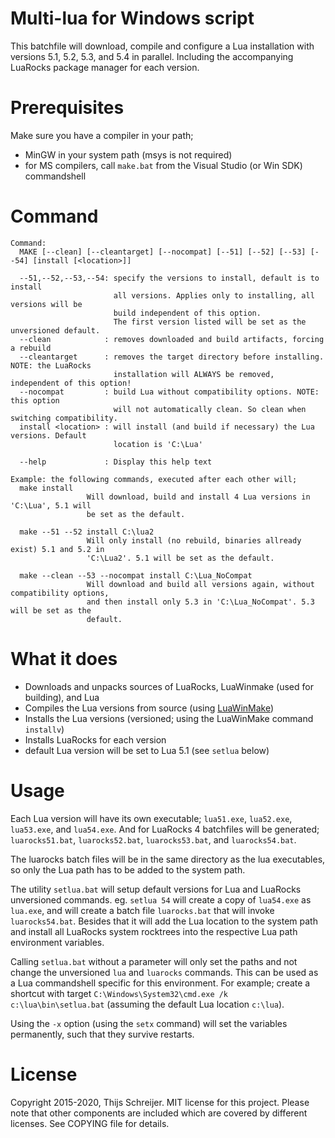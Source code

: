 Multi-lua for Windows script
============================

This batchfile will download, compile and configure a Lua installation with 
versions 5.1, 5.2, 5.3, and 5.4 in parallel. Including the accompanying 
LuaRocks package manager for each version.

Prerequisites
=============
Make sure you have a compiler in your path;

 - MinGW in your system path (msys is not required)
 - for MS compilers, call `make.bat` from the Visual Studio (or Win SDK) commandshell

Command
=======

````
Command:
  MAKE [--clean] [--cleantarget] [--nocompat] [--51] [--52] [--53] [--54] [install [<location>]]

  --51,--52,--53,--54: specify the versions to install, default is to install
                       all versions. Applies only to installing, all versions will be
                       build independent of this option.
                       The first version listed will be set as the unversioned default.
  --clean            : removes downloaded and build artifacts, forcing a rebuild
  --cleantarget      : removes the target directory before installing. NOTE: the LuaRocks
                       installation will ALWAYS be removed, independent of this option!
  --nocompat         : build Lua without compatibility options. NOTE: this option
                       will not automatically clean. So clean when switching compatibility.
  install <location> : will install (and build if necessary) the Lua versions. Default
                       location is 'C:\Lua'

  --help             : Display this help text

Example: the following commands, executed after each other will;
  make install
                 Will download, build and install 4 Lua versions in 'C:\Lua', 5.1 will
                 be set as the default.

  make --51 --52 install C:\lua2
                 Will only install (no rebuild, binaries allready exist) 5.1 and 5.2 in
                 'C:\Lua2'. 5.1 will be set as the default.

  make --clean --53 --nocompat install C:\Lua_NoCompat
                 Will download and build all versions again, without compatibility options,
                 and then install only 5.3 in 'C:\Lua_NoCompat'. 5.3 will be set as the
                 default.
````



What it does
============

- Downloads and unpacks sources of LuaRocks, LuaWinmake (used for building), and Lua
- Compiles the Lua versions from source (using [LuaWinMake](https://github.com/Tieske/luawinmake))
- Installs the Lua versions (versioned; using the LuaWinMake command `installv`)
- Installs LuaRocks for each version
- default Lua version will be set to Lua 5.1 (see `setlua` below)


Usage
=====

Each Lua version will have its own executable; `lua51.exe`, `lua52.exe`, `lua53.exe`, and 
`lua54.exe`. And for LuaRocks 4 batchfiles will be generated; `luarocks51.bat`,
`luarocks52.bat`, `luarocks53.bat`, and `luarocks54.bat`.

The luarocks batch files will be in the same directory as the lua executables, so
only the Lua path has to be added to the system path.

The utility `setlua.bat` will setup default versions for Lua and LuaRocks unversioned
commands. eg. `setlua 54` will create a copy of `lua54.exe` as `lua.exe`, and will 
create a batch file `luarocks.bat` that will invoke `luarocks54.bat`.
Besides that it will add the Lua location to the system path and install all LuaRocks
system rocktrees into the respective Lua path environment variables.

Calling `setlua.bat` without a parameter will only set the paths and not change the 
unversioned `lua` and `luarocks` commands. This can be used as a Lua commandshell 
specific for this environment. For example; create a shortcut with target
`C:\Windows\System32\cmd.exe /k c:\lua\bin\setlua.bat` (assuming the default Lua 
location `c:\lua`).

Using the `-x` option (using the `setx` command) will set the variables permanently,
such that they survive restarts.

License
=======
Copyright 2015-2020, Thijs Schreijer.
MIT license for this project. Please note that other components are included
which are covered by different licenses. See COPYING file for details.
